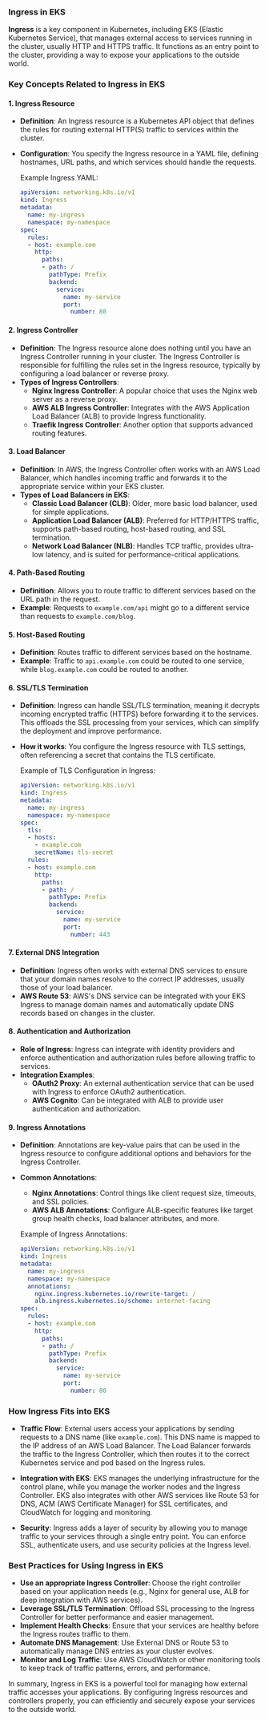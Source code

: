 ### **Ingress in EKS**

**Ingress** is a key component in Kubernetes, including EKS (Elastic Kubernetes Service), that manages external access to services running in the cluster, usually HTTP and HTTPS traffic. It functions as an entry point to the cluster, providing a way to expose your applications to the outside world.

### **Key Concepts Related to Ingress in EKS**

#### **1. Ingress Resource**
- **Definition**: An Ingress resource is a Kubernetes API object that defines the rules for routing external HTTP(S) traffic to services within the cluster.
- **Configuration**: You specify the Ingress resource in a YAML file, defining hostnames, URL paths, and which services should handle the requests.
  
  Example Ingress YAML:
  ```yaml
  apiVersion: networking.k8s.io/v1
  kind: Ingress
  metadata:
    name: my-ingress
    namespace: my-namespace
  spec:
    rules:
    - host: example.com
      http:
        paths:
        - path: /
          pathType: Prefix
          backend:
            service:
              name: my-service
              port:
                number: 80
  ```

#### **2. Ingress Controller**
- **Definition**: The Ingress resource alone does nothing until you have an Ingress Controller running in your cluster. The Ingress Controller is responsible for fulfilling the rules set in the Ingress resource, typically by configuring a load balancer or reverse proxy.
- **Types of Ingress Controllers**:
  - **Nginx Ingress Controller**: A popular choice that uses the Nginx web server as a reverse proxy.
  - **AWS ALB Ingress Controller**: Integrates with the AWS Application Load Balancer (ALB) to provide Ingress functionality.
  - **Traefik Ingress Controller**: Another option that supports advanced routing features.

#### **3. Load Balancer**
- **Definition**: In AWS, the Ingress Controller often works with an AWS Load Balancer, which handles incoming traffic and forwards it to the appropriate service within your EKS cluster.
- **Types of Load Balancers in EKS**:
  - **Classic Load Balancer (CLB)**: Older, more basic load balancer, used for simple applications.
  - **Application Load Balancer (ALB)**: Preferred for HTTP/HTTPS traffic, supports path-based routing, host-based routing, and SSL termination.
  - **Network Load Balancer (NLB)**: Handles TCP traffic, provides ultra-low latency, and is suited for performance-critical applications.

#### **4. Path-Based Routing**
- **Definition**: Allows you to route traffic to different services based on the URL path in the request.
- **Example**: Requests to `example.com/api` might go to a different service than requests to `example.com/blog`.

#### **5. Host-Based Routing**
- **Definition**: Routes traffic to different services based on the hostname.
- **Example**: Traffic to `api.example.com` could be routed to one service, while `blog.example.com` could be routed to another.

#### **6. SSL/TLS Termination**
- **Definition**: Ingress can handle SSL/TLS termination, meaning it decrypts incoming encrypted traffic (HTTPS) before forwarding it to the services. This offloads the SSL processing from your services, which can simplify the deployment and improve performance.
- **How it works**: You configure the Ingress resource with TLS settings, often referencing a secret that contains the TLS certificate.

  Example of TLS Configuration in Ingress:
  ```yaml
  apiVersion: networking.k8s.io/v1
  kind: Ingress
  metadata:
    name: my-ingress
    namespace: my-namespace
  spec:
    tls:
    - hosts:
      - example.com
      secretName: tls-secret
    rules:
    - host: example.com
      http:
        paths:
        - path: /
          pathType: Prefix
          backend:
            service:
              name: my-service
              port:
                number: 443
  ```

#### **7. External DNS Integration**
- **Definition**: Ingress often works with external DNS services to ensure that your domain names resolve to the correct IP addresses, usually those of your load balancer.
- **AWS Route 53**: AWS's DNS service can be integrated with your EKS Ingress to manage domain names and automatically update DNS records based on changes in the cluster.

#### **8. Authentication and Authorization**
- **Role of Ingress**: Ingress can integrate with identity providers and enforce authentication and authorization rules before allowing traffic to services.
- **Integration Examples**:
  - **OAuth2 Proxy**: An external authentication service that can be used with Ingress to enforce OAuth2 authentication.
  - **AWS Cognito**: Can be integrated with ALB to provide user authentication and authorization.

#### **9. Ingress Annotations**
- **Definition**: Annotations are key-value pairs that can be used in the Ingress resource to configure additional options and behaviors for the Ingress Controller.
- **Common Annotations**:
  - **Nginx Annotations**: Control things like client request size, timeouts, and SSL policies.
  - **AWS ALB Annotations**: Configure ALB-specific features like target group health checks, load balancer attributes, and more.

  Example of Ingress Annotations:
  ```yaml
  apiVersion: networking.k8s.io/v1
  kind: Ingress
  metadata:
    name: my-ingress
    namespace: my-namespace
    annotations:
      nginx.ingress.kubernetes.io/rewrite-target: /
      alb.ingress.kubernetes.io/scheme: internet-facing
  spec:
    rules:
    - host: example.com
      http:
        paths:
        - path: /
          pathType: Prefix
          backend:
            service:
              name: my-service
              port:
                number: 80
  ```

### **How Ingress Fits into EKS**

- **Traffic Flow**: External users access your applications by sending requests to a DNS name (like `example.com`). This DNS name is mapped to the IP address of an AWS Load Balancer. The Load Balancer forwards the traffic to the Ingress Controller, which then routes it to the correct Kubernetes service and pod based on the Ingress rules.
  
- **Integration with EKS**: EKS manages the underlying infrastructure for the control plane, while you manage the worker nodes and the Ingress Controller. EKS also integrates with other AWS services like Route 53 for DNS, ACM (AWS Certificate Manager) for SSL certificates, and CloudWatch for logging and monitoring.

- **Security**: Ingress adds a layer of security by allowing you to manage traffic to your services through a single entry point. You can enforce SSL, authenticate users, and use security policies at the Ingress level.

### **Best Practices for Using Ingress in EKS**

- **Use an appropriate Ingress Controller**: Choose the right controller based on your application needs (e.g., Nginx for general use, ALB for deep integration with AWS services).
- **Leverage SSL/TLS Termination**: Offload SSL processing to the Ingress Controller for better performance and easier management.
- **Implement Health Checks**: Ensure that your services are healthy before the Ingress routes traffic to them.
- **Automate DNS Management**: Use External DNS or Route 53 to automatically manage DNS entries as your cluster evolves.
- **Monitor and Log Traffic**: Use AWS CloudWatch or other monitoring tools to keep track of traffic patterns, errors, and performance.

In summary, Ingress in EKS is a powerful tool for managing how external traffic accesses your applications. By configuring Ingress resources and controllers properly, you can efficiently and securely expose your services to the outside world.
